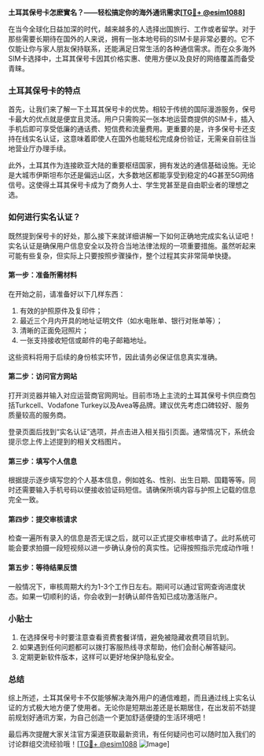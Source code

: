 **土耳其保号卡怎麽實名？——轻松搞定你的海外通讯需求[[TG💪+ @esim1088](https://t.me/s/esim1088)]**

在当今全球化日益加深的时代，越来越多的人选择出国旅行、工作或者留学。对于那些需要长期待在国外的人来说，拥有一张本地号码的SIM卡是非常必要的。它不仅能让你与家人朋友保持联系，还能满足日常生活的各种通信需求。而在众多海外SIM卡选择中，土耳其保号卡因其价格实惠、使用方便以及良好的网络覆盖而备受青睐。

### 土耳其保号卡的特点

首先，让我们来了解一下土耳其保号卡的优势。相较于传统的国际漫游服务，保号卡最大的优点就是便宜且灵活。用户只需购买一张本地运营商提供的SIM卡，插入手机后即可享受低廉的通话费、短信费和流量费用。更重要的是，许多保号卡还支持在线实名认证，这意味着即使人在国外也能轻松完成身份验证，无需亲自前往当地营业厅办理手续。

此外，土耳其作为连接欧亚大陆的重要枢纽国家，拥有发达的通信基础设施。无论是大城市伊斯坦布尔还是偏远山区，大多数地区都能享受到稳定的4G甚至5G网络信号。这使得土耳其保号卡成为了商务人士、学生党甚至是自由职业者的理想之选。

### 如何进行实名认证？

既然提到保号卡的好处，那么接下来就详细讲解一下如何正确地完成实名认证吧！实名认证是确保用户信息安全以及符合当地法律法规的一项重要措施。虽然听起来可能有些复杂，但实际上只要按照步骤操作，整个过程其实非常简单快捷。

#### 第一步：准备所需材料

在开始之前，请准备好以下几样东西：
1. 有效的护照原件及复印件；
2. 最近三个月内开具的地址证明文件（如水电账单、银行对账单等）；
3. 清晰的正面免冠照片；
4. 一张支持接收短信或邮件的电子邮箱地址。

这些资料将用于后续的身份核实环节，因此请务必保证信息真实准确。

#### 第二步：访问官方网站

打开浏览器并输入对应运营商官网网址。目前市场上主流的土耳其保号卡供应商包括Turkcell、Vodafone Turkey以及Avea等品牌。建议优先考虑口碑较好、服务质量较高的服务商。

登录页面后找到“实名认证”选项，并点击进入相关指引页面。通常情况下，系统会提示您上传上述提到的相关文档图片。

#### 第三步：填写个人信息

根据提示逐步填写您的个人基本信息，例如姓名、性别、出生日期、国籍等等。同时还需要输入手机号码以便接收验证码短信。请确保所填内容与护照上记载的信息完全一致。

#### 第四步：提交审核请求

检查一遍所有录入的信息是否无误之后，就可以正式提交审核申请了。此时系统可能会要求拍摄一段短视频以进一步确认身份的真实性。记得按照指示完成动作哦！

#### 第五步：等待结果反馈

一般情况下，审核周期大约为1-3个工作日左右。期间可以通过官网查询进度状态。如果一切顺利的话，你会收到一封确认邮件告知已成功激活账户。

### 小贴士

1. 在选择保号卡时要注意查看资费套餐详情，避免被隐藏收费项目坑到。
2. 如果遇到任何问题都可以拨打客服热线寻求帮助，他们会耐心解答疑问。
3. 定期更新软件版本，这样可以更好地保护隐私安全。

### 总结

综上所述，土耳其保号卡不仅能够解决海外用户的通信难题，而且通过线上实名认证的方式极大地方便了使用者。无论你是短期出差还是长期居住，在出发前不妨提前规划好通讯方案，为自己创造一个更加舒适便捷的生活环境吧！

最后再次提醒大家关注官方渠道获取最新资讯，有任何疑问也可以随时加入我们的讨论群组交流经验哦！[[TG💪+ @esim1088](https://t.me/s/esim1088) ![Image](https://i.postimg.cc/4NQfJmqS/Snipaste-2025-05-13-00-14-12.png)]